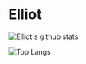 # Elliot

![Elliot's github stats](https://github-readme-stats.vercel.app/api?username=Eliot00&show_icons=true&theme=dracula&include_all_commits=true)

![Top Langs](https://github-readme-stats.vercel.app/api/top-langs/?username=Eliot00&theme=dracula)
